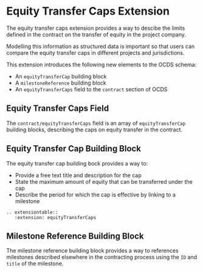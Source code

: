 # Equity Transfer Caps Extension

The equity transfer caps extension provides a way to descibe the limits defined in the contract on the transfer of equity in the project company.

Modelling this information as structured data is important so that users can compare the equity transfer caps in different projects and jurisdictions.

This extension introduces the following new elements to the OCDS schema:

* An ```equityTransferCap``` building block
* A ```milestoneReference``` building block
* An ```equityTransferCaps``` field to the ```contract``` section of OCDS

## Equity Transfer Caps Field

The ```contract/equityTransferCaps``` field is an array of ```equityTransferCap``` building blocks, describing the caps on equity transfer in the contract.

## Equity Transfer Cap Building Block

The equity transfer cap building bock provides a way to:

* Provide a free text title and description for the cap
* State the maximum amount of equity that can be transferred under the cap
* Describe the period for which the cap is effective by linking to a milestone

```eval_rst
.. extensiontable::
   :extension: equityTransferCaps
```

## Milestone Reference Building Block

The milestone reference building block provides a way to references milestones described elsewhere in the contracting process using the ```ID``` and ```title``` of the milestone.
